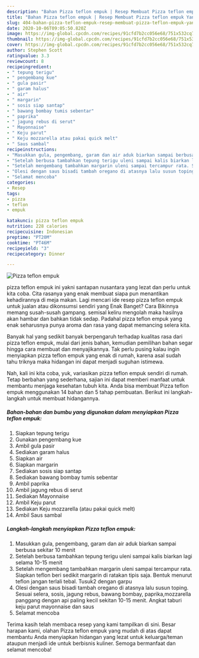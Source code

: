 ```yaml
---
description: "Bahan Pizza teflon empuk | Resep Membuat Pizza teflon empuk Yang Bikin Ngiler"
title: "Bahan Pizza teflon empuk | Resep Membuat Pizza teflon empuk Yang Bikin Ngiler"
slug: 404-bahan-pizza-teflon-empuk-resep-membuat-pizza-teflon-empuk-yang-bikin-ngiler
date: 2020-10-06T09:05:50.820Z
image: https://img-global.cpcdn.com/recipes/91cfd7b2cc056e68/751x532cq70/pizza-teflon-empuk-foto-resep-utama.jpg
thumbnail: https://img-global.cpcdn.com/recipes/91cfd7b2cc056e68/751x532cq70/pizza-teflon-empuk-foto-resep-utama.jpg
cover: https://img-global.cpcdn.com/recipes/91cfd7b2cc056e68/751x532cq70/pizza-teflon-empuk-foto-resep-utama.jpg
author: Stephen Scott
ratingvalue: 3.3
reviewcount: 8
recipeingredient:
- " tepung terigu"
- " pengembang kue"
- " gula pasir"
- " garam halus"
- " air"
- " margarin"
- " sosis siap santap"
- " bawang bombay tumis sebentar"
- " paprika"
- " jagung rebus di serut"
- " Mayonnaise"
- " Keju parut"
- " Keju mozzarella atau pakai quick melt"
- " Saus sambal"
recipeinstructions:
- "Masukkan gula, pengembang, garam dan air aduk biarkan sampai berbusa sekitar 10 menit"
- "Setelah berbusa tambahkan tepung terigu uleni sampai kalis biarkan lagi selama 10-15 menit"
- "Setelah mengembang tambahkan margarin uleni sampai tercampur rata. Siapkan teflon beri sedikit margarin di ratakan tipis saja. Bentuk menurut teflon jangan terlali tebal. Tusuk2 dengan garpu"
- "Olesi dengan saus bisadi tambah oregano di atasnya lalu susun toping. Sesuai selera, sosis, jagung rebus, bawang bombay, paprika,mozzarella panggang dengan api paling kecil sekitan 10-15 menit. Angkat taburi keju parut mayonnaise dan saus"
- "Selamat mencoba"
categories:
- Resep
tags:
- pizza
- teflon
- empuk

katakunci: pizza teflon empuk 
nutrition: 228 calories
recipecuisine: Indonesian
preptime: "PT20M"
cooktime: "PT46M"
recipeyield: "3"
recipecategory: Dinner

---
```



![Pizza teflon empuk](https://img-global.cpcdn.com/recipes/91cfd7b2cc056e68/751x532cq70/pizza-teflon-empuk-foto-resep-utama.jpg)


pizza teflon empuk ini yakni santapan nusantara yang lezat dan perlu untuk kita coba. Cita rasanya yang enak membuat siapa pun menantikan kehadirannya di meja makan.
Lagi mencari ide resep pizza teflon empuk untuk jualan atau dikonsumsi sendiri yang Enak Banget? Cara Bikinnya memang susah-susah gampang. semisal keliru mengolah maka hasilnya akan hambar dan bahkan tidak sedap. Padahal pizza teflon empuk yang enak seharusnya punya aroma dan rasa yang dapat memancing selera kita.



Banyak hal yang sedikit banyak berpengaruh terhadap kualitas rasa dari pizza teflon empuk, mulai dari jenis bahan, kemudian pemilihan bahan segar hingga cara membuat dan menyajikannya. Tak perlu pusing kalau ingin menyiapkan pizza teflon empuk yang enak di rumah, karena asal sudah tahu triknya maka hidangan ini dapat menjadi suguhan istimewa.


Nah, kali ini kita coba, yuk, variasikan pizza teflon empuk sendiri di rumah. Tetap berbahan yang sederhana, sajian ini dapat memberi manfaat untuk membantu menjaga kesehatan tubuh kita. Anda bisa membuat Pizza teflon empuk menggunakan 14 bahan dan 5 tahap pembuatan. Berikut ini langkah-langkah untuk membuat hidangannya.

<!--inarticleads1-->

##### Bahan-bahan dan bumbu yang digunakan dalam menyiapkan Pizza teflon empuk:

1. Siapkan  tepung terigu
1. Gunakan  pengembang kue
1. Ambil  gula pasir
1. Sediakan  garam halus
1. Siapkan  air
1. Siapkan  margarin
1. Sediakan  sosis siap santap
1. Sediakan  bawang bombay tumis sebentar
1. Ambil  paprika
1. Ambil  jagung rebus di serut
1. Sediakan  Mayonnaise
1. Ambil  Keju parut
1. Sediakan  Keju mozzarella (atau pakai quick melt)
1. Ambil  Saus sambal




<!--inarticleads2-->

##### Langkah-langkah menyiapkan Pizza teflon empuk:

1. Masukkan gula, pengembang, garam dan air aduk biarkan sampai berbusa sekitar 10 menit
1. Setelah berbusa tambahkan tepung terigu uleni sampai kalis biarkan lagi selama 10-15 menit
1. Setelah mengembang tambahkan margarin uleni sampai tercampur rata. Siapkan teflon beri sedikit margarin di ratakan tipis saja. Bentuk menurut teflon jangan terlali tebal. Tusuk2 dengan garpu
1. Olesi dengan saus bisadi tambah oregano di atasnya lalu susun toping. Sesuai selera, sosis, jagung rebus, bawang bombay, paprika,mozzarella panggang dengan api paling kecil sekitan 10-15 menit. Angkat taburi keju parut mayonnaise dan saus
1. Selamat mencoba




Terima kasih telah membaca resep yang kami tampilkan di sini. Besar harapan kami, olahan Pizza teflon empuk yang mudah di atas dapat membantu Anda menyiapkan hidangan yang lezat untuk keluarga/teman ataupun menjadi ide untuk berbisnis kuliner. Semoga bermanfaat dan selamat mencoba!
